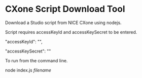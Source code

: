 # CXone Script Download Tool

Download a Studio script from NICE CXone using nodejs. 


Script requires accessKeyId and accessKeySecret to be entered.

"accessKeyId": "",

"accessKeySecret": ""


To run from the command line.


node index.js _filename_
